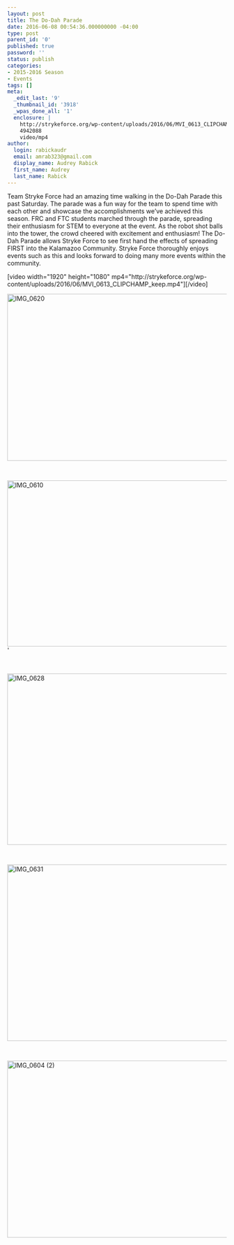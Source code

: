 ```yaml
---
layout: post
title: The Do-Dah Parade
date: 2016-06-08 00:54:36.000000000 -04:00
type: post
parent_id: '0'
published: true
password: ''
status: publish
categories:
- 2015-2016 Season
- Events
tags: []
meta:
  _edit_last: '9'
  _thumbnail_id: '3918'
  _wpas_done_all: '1'
  enclosure: |
    http://strykeforce.org/wp-content/uploads/2016/06/MVI_0613_CLIPCHAMP_keep.mp4
    4942088
    video/mp4
author:
  login: rabickaudr
  email: amrab323@gmail.com
  display_name: Audrey Rabick
  first_name: Audrey
  last_name: Rabick
---
```

<p>Team Stryke Force had an amazing time walking in the Do-Dah Parade this past <span class="aBn" tabindex="0" data-term="goog_802519558"><span class="aQJ">Saturday</span></span>. The parade was a fun way for the team to spend time with each other and showcase the accomplishments we’ve achieved this season. FRC and FTC students marched through the parade, spreading their enthusiasm for STEM to everyone at the event. As the robot shot balls into the tower, the crowd cheered with excitement and enthusiasm! The Do-Dah Parade allows Stryke Force to see first hand the effects of spreading FIRST into the Kalamazoo Community. Stryke Force thoroughly enjoys events such as this and looks forward to doing many more events within the community.</p>
<p>[video width="1920" height="1080" mp4="http://strykeforce.org/wp-content/uploads/2016/06/MVI_0613_CLIPCHAMP_keep.mp4"][/video]</p>
<p><a href="http://strykeforce.org/wp-content/uploads/2016/06/IMG_0620.jpg"><img class="aligncenter wp-image-3919" src="{{ site.baseurl }}/assets/images/IMG_0620.jpg" alt="IMG_0620" width="509" height="382" /></a></p>
<p>&nbsp;</p>
<p><a href="http://strykeforce.org/wp-content/uploads/2016/06/IMG_0610.jpg"><img class="aligncenter wp-image-3920" src="{{ site.baseurl }}/assets/images/IMG_0610.jpg" alt="IMG_0610" width="507" height="380" /></a>'</p>
<p>&nbsp;</p>
<p><a href="http://strykeforce.org/wp-content/uploads/2016/06/IMG_0628.jpg"><img class="aligncenter wp-image-3940" src="{{ site.baseurl }}/assets/images/IMG_0628.jpg" alt="IMG_0628" width="522" height="392" /></a></p>
<p>&nbsp;</p>
<p><a href="http://strykeforce.org/wp-content/uploads/2016/06/IMG_0631.jpg"><img class="aligncenter wp-image-3941" src="{{ site.baseurl }}/assets/images/IMG_0631.jpg" alt="IMG_0631" width="538" height="404" /></a></p>
<p>&nbsp;</p>
<p><a href="http://strykeforce.org/wp-content/uploads/2016/06/IMG_0604-2.jpg"><img class="aligncenter wp-image-3942" src="{{ site.baseurl }}/assets/images/IMG_0604-2.jpg" alt="IMG_0604 (2)" width="540" height="405" /></a></p>
